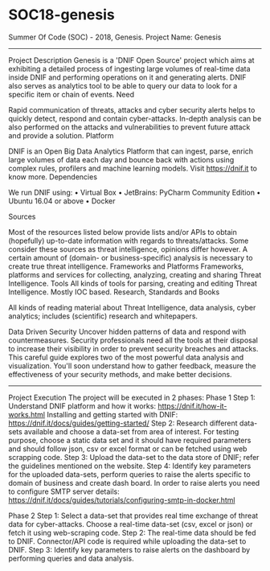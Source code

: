 # SOC18-genesis
Summer Of Code (SOC) - 2018, Genesis.
Project Name: Genesis
________________________________________
Project Description
Genesis is a 'DNIF Open Source' project which aims at exhibiting a detailed process of ingesting large volumes of real-time data inside DNIF and performing operations on it and generating alerts. DNIF also serves as analytics tool to be able to query our data to look for a specific item or chain of events.
Need

Rapid communication of threats, attacks and cyber security alerts helps to quickly detect, respond and contain cyber-attacks. In-depth analysis can be also performed on the attacks and vulnerabilities to prevent future attack and provide a solution.
Platform

DNIF is an Open Big Data Analytics Platform that can ingest, parse, enrich large volumes of data each day and bounce back with actions using complex rules, profilers and machine learning models. 
Visit https://dnif.it to know more.
Dependencies

We run DNIF using:
•	Virtual Box
•	JetBrains: PyCharm Community Edition
•	Ubuntu 16.04 or above
•	Docker

Sources

Most of the resources listed below provide lists and/or APIs to obtain (hopefully) up-to-date information with regards to threats/attacks. Some consider these sources as threat intelligence, opinions differ however. A certain amount of (domain- or business-specific) analysis is necessary to create true threat intelligence.
Frameworks and Platforms
Frameworks, platforms and services for collecting, analyzing, creating and sharing Threat Intelligence.
Tools
All kinds of tools for parsing, creating and editing Threat Intelligence. Mostly IOC based.
Research, Standards and Books

All kinds of reading material about Threat Intelligence, data analysis, cyber analytics; includes (scientific) research and whitepapers.

Data Driven Security
Uncover hidden patterns of data and respond with countermeasures. Security professionals need all the tools at their disposal to increase their visibility in order to prevent security breaches and attacks. This careful guide explores two of the most powerful data analysis and visualization. You'll soon understand how to gather feedback, measure the effectiveness of your security methods, and make better decisions.
	







________________________________________



Project Execution
The project will be executed in 2 phases:
Phase 1
Step 1: 
Understand DNIF platform and how it works: https://dnif.it/how-it-works.html
Installing and getting started with DNIF: https://dnif.it/docs/guides/getting-started/
Step 2: 
Research different data-sets available and choose a data-set from area of interest.	For testing purpose, choose a static data set and it should have required parameters and should follow json, csv or excel format or can be fetched using web scrapping code.
Step 3: 
Upload the data-set to the data store of DNIF; refer the guidelines mentioned on the website.
Step 4:
Identify key parameters for the uploaded data-sets, perform queries to raise the alerts specific to domain of business and create dash board.
In order to raise alerts you need to configure SMTP server details: https://dnif.it/docs/guides/tutorials/configuring-smtp-in-docker.html
 





Phase 2 
Step 1: 
Select a data-set that provides real time exchange of threat data for cyber-attacks. Choose a real-time data-set (csv, excel or json) or fetch it using web-scraping code. 
Step 2: 
The real-time data should be fed to DNIF. Connector/API code is required while uploading the data-set to DNIF.
Step 3: 
Identify key parameters to raise alerts on the dashboard by performing queries and data analysis.
 
